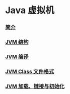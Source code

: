 # Java 虚拟机

### [简介](Introduction.md)

### [JVM 结构](Structure)

### [JVM 编译](Compile)

### [JVM Class 文件格式](ClassFileFormat)

### [JVM 加载、链接与初始化](Loading&Linking&initialization)